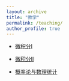 ```yaml
---
layout: archive
title: "教学"
permalink: /teaching/
author_profile: true
---
```


<!---
{% include base_path %}

{% for post in site.teaching reversed %}
  {% include archive-single.html %}
{% endfor %}


I have taught the following courses for the MSFE and MSOR programs in the IE & OR Department at Columbia University. Course material in some instances can be found by following the corresponding link.--->

* [微积分I](/teaching/微积分-I)  

* [微积分II](/teaching/微积分-II)  

* [概率论与数理统计](/teaching/概率统计)  

<!---
* [高等数学 I](/teaching/calculus-I)  

* [高等数学 II](/teaching/calculus-I)  

* [概率论与数理统计](/teaching/calculus-I)  


### 留学生课程

* [Calculus I](/teaching/calculus-I)  

* [Calculus II](/teaching/calculus-I)  

* [Probability and Statistics](/teaching/calculus-I)  


* IEOR E4525  [Machine Learning for OR and FE](/teaching/ml-orfe)  
              (Last taught in spring 2017)
* IEOR E4703  [Monte Carlo Simulation](/teaching/monte-carlo)    
              (Last taught in spring 2017)
* IEOR E4706  [Foundations of Financial Engineering](/teaching/foundations-fe)  
              (Last taught in fall 2015)
* IEOR E4602  [Quantitative Risk Management](/teaching/qrm)  
              (Last taught in spring 2016)
* IEOR E4728  [Advanced Programming for Financial Engineering](https://martin-haugh.github.io/files/IEOR_E4728_Logistics_2014.pdf)
              (Last taught in fall 2014 with Fadi Kaddoura)
* IEOR E6703  Advanced Financial Engineering   
              (PhD course; last taught in fall 2011)
* IEOR E4707  [Financial Engineering: Continuous-Time Models](/teaching/cts-time-models)   
              (Last taught in fall 2013)
* IEOR E4710  Term Structure Models   
              (Last taught in spring 2012)
--->
